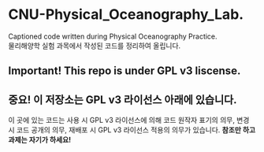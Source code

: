 # CNU-Physical_Oceanography_Lab.
Captioned code written during Physical Oceanography Practice.  
물리해양학 실험 과목에서 작성된 코드를 정리하여 올립니다. 

## Important! This repo is under GPL v3 liscense. 
## 중요! 이 저장소는 GPL v3 라이선스 아래에 있습니다. 
이 곳에 있는 코드는 사용 시 GPL v3 라이선스에 의해 코드 원작자 표기의 의무, 변경 시 코드 공개의 의무, 재배포 시 GPL v3 라이선스 적용의 의무가 있습니다. **참조만 하고 과제는 자기가 하세요!** 
